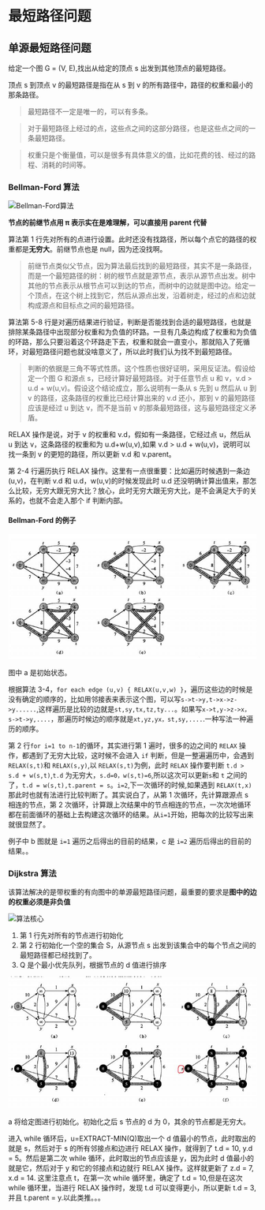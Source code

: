 # 最短路径问题

## 单源最短路径问题

给定一个图 G = (V, E),找出从给定的顶点 s 出发到其他顶点的最短路径。

顶点 s 到顶点 v 的最短路径是指在从 s 到 v 的所有路径中，路径的权重和最小的那条路径。

> 最短路径不一定是唯一的，可以有多条。

> 对于最短路径上经过的点，这些点之间的这部分路径，也是这些点之间的一条最短路径。

> 权重只是个衡量值，可以是很多有具体意义的值，比如花费的钱、经过的路程、消耗的时间等。

### Bellman-Ford 算法

![Bellman-Ford算法](./imgs/Bellman-Ford.jpg)

**节点的前继节点用 π 表示实在是难理解，可以直接用 parent 代替**

算法第 1 行先对所有的点进行设置。此时还没有找路径，所以每个点它的路径的权重都是**无穷大**。前继节点也是 null，因为还没找啊。

> 前继节点类似父节点，因为算法最后找到的最短路径，其实不是一条路径，而是一个最短路径的树：树的根节点就是源节点，表示从源节点出发。树中其他的节点表示从根节点可以到达的节点，而树中的边就是图中边。给定一个顶点，在这个树上找到它，然后从源点出发，沿着树走，经过的点和边就构成源点和目标点之间的最短路径。

算法第 5-8 行是对遍历结果进行验证，判断是否能找到合适的最短路径，也就是排除某条路径中出现部分权重和为负值的环路。一旦有几条边构成了权重和为负值的环路，那么只要沿着这个环路走下去，权重和就会一直变小，那就陷入了死循环，对最短路径问题也就没啥意义了，所以此时我们认为找不到最短路径。

> 判断的依据是三角不等式性质。这个性质也很好证明，采用反证法。假设给定一个图 G 和源点 s，已经计算好最短路径。对于任意节点 u 和 v，v.d > u.d + w(u,v)。假设这个结论成立，那么说明有一条从 s 先到 u 然后从 u 到 v 的路径，这条路径的权重比已经计算出来的 v.d 还小，那到 v 的最短路径应该是经过 u 到达 v，而不是当前 v 的那条最短路径，这与最短路径定义矛盾。

RELAX 操作是说，对于 v 的权重和 v.d，假如有一条路径，它经过点 u，然后从 u 到达 v，这条路径的权重和为 u.d+w(u,v),如果 v.d > u.d + w(u,v)，说明可以找一条到 v 的更短的路径，所以更新 v.d 和 v.parent。

第 2-4 行遍历执行 RELAX 操作。这里有一点很重要：比如遍历时候遇到一条边(u,v)，在判断 v.d 和 u.d，w(u,v)的时候发现此时 u.d 还没明确计算出值来，那怎么比较，无穷大跟无穷大比？放心，此时无穷大跟无穷大比，是不会满足大于的关系的，也就不会走入那个 if 判断内部。

#### Bellman-Ford 的例子

![Bellman-Ford的例子](./imgs/Bellman-Ford的例子.jpg)

图中 a 是初始状态。

根据算法 3-4，`for each edge (u,v) { RELAX(u,v,w) }`，遍历这些边的时候是没有确定的顺序的，比如用邻接表来表示这个图，可以写`s->t->y,t->x->z->y......`,这样遍历是比较的边就是`st,sy,tx,tz,ty...`。如果写`x->t,y->z->x，s->t->y,....`，那遍历时候边的顺序就是`xt,yz,yx，st,sy,....`.一种写法一种遍历的顺序。

第 2 行`for i=1 to n-1`的循环，其实进行第 1 遍时，很多的边之间的 `RELAX` 操作，都遇到了无穷大比较，这时候不会进入 `if` 判断，但是一整遍遍历中，会遇到 `RELAX(s,t)`和 `RELAX(s,y)`,以 `RELAX(s,t)`为例，此时 `RELAX` 操作要判断 `t.d > s.d + w(s,t)`,`t.d` 为无穷大，`s.d=0，w(s,t)=6`,所以这次可以更新`s`和 `t` 之间的了，`t.d = w(s,t),t.parent = s`。`i=2`,下一次循环的时候,如果遇到 `RELAX(t,x)`那此时也就有法进行比较判断了。其实说白了，从第 1 次循环，先计算跟源点 s 相连的节点，第 2 次循环，计算跟上次结果中的节点相连的节点，一次次地循环都在前面循环的基础上去构建这次循环的结果。从`i=1`开始，把每次的比较写出来就很显然了。

例子中 b 图就是 `i=1` 遍历之后得出的目前的结果，c 是 `i=2` 遍历后得出的目前的结果。。

### Dijkstra 算法

该算法解决的是带权重的有向图中的单源最短路径问题，最重要的要求是**图中的边的权重必须是非负值**

![算法核心](./imgs/Dijkstra.jpg)

1. 第 1 行先对所有的节点进行初始化
2. 第 2 行初始化一个空的集合 S，从源节点 s 出发到该集合中的每个节点之间的最短路径都已经找到了。
3. Q 是个最小优先队列，根据节点的 d 值进行排序

![Dijkstra例子](./imgs/Dijkstra过程.jpg)

a 将给定图进行初始化。初始化之后 s 节点的 d 为 0，其余的节点都是无穷大。

进入 while 循环后，u=EXTRACT-MIN(Q)取出一个 d 值最小的节点，此时取出的就是 s，然后对于 s 的所有邻接点和边进行 RELAX 操作，就得到了 t.d = 10, y.d = 5。然后是第二次 while 循环，此时取出的节点应该是 y，因为此时 d 值最小的就是它，然后对于 y 和它的邻接点和边就行 RELAX 操作。这样就更新了 z.d = 7, x.d = 14. 这里注意点 t，在第一次 while 循环里，确定了 t.d = 10,但是在这次 while 循环里，当进行 RELAX 操作时，发现 t.d 可以变得更小，所以更新 t.d = 3,并且 t.parent = y.以此类推。。。
